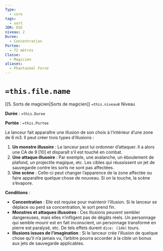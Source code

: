 ```yaml
---
Type:
  - core
tags:
  - sort
JDR: OSE
niveau: 2
Duree:
  - Concentration
Portee:
  - 72 mètres
Classe:
  - Magicien
aliases:
  - Phantasmal Force
---
```

# `=this.file.name`  

[[5. Sorts de magicien|Sorts de magicien]] `=this.niveau`e Niveau

**Durée** : `=this.Duree`

**Portée** : `=this.Portee`

Le lanceur fait apparaître une illusion de son choix à l’intérieur d’une zone de 6 m3. Il peut créer trois types d’illusions :

1. **Un monstre illusoire** : Le lanceur peut lui ordonner d’attaquer. Il a alors une CA de 9 [10] et disparaît s’il est touché en combat.
2. **Une attaque illusoire** : Par exemple, une avalanche, un éboulement de plafond, un projectile magique, etc. Les cibles qui réussissent un jet de sauvegarde contre les sorts ne sont pas affectées.
3. **Une scène** : Celle-ci peut changer l’apparence de la zone affectée ou faire apparaître quelque chose de nouveau. Si on la touche, la scène s’évapore.

**Conditions** :

- **Concentration** : Elle est requise pour maintenir l’illusion. Si le lanceur se déplace ou perd sa concentration, le sort prend fin.
- **Monstres et attaques illusoires** : Ces illusions peuvent sembler dangereuses, mais elles n’infligent pas de dégâts réels. Un personnage qui semble mourir est en fait inconscient, un personnage transformé en pierre est paralysé, etc. De tels effets durent `dice: (1d4)` tours.
- **Illusions issues de l’imagination** : Si le lanceur crée l’illusion de quelque chose qu’il n’a jamais vu, l’arbitre pourra accorder à la cible un bonus aux jets de sauvegarde applicables.
